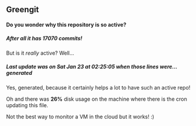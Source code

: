 ## Greengit

#### Do you wonder why this repository is so active?

##### After all it has 17070 commits!

But is it *really* active? Well...

##### Last update was on Sat Jan 23 at 02:25:05 when those lines were... generated

Yes, generated, because it certainly helps a lot to have such an active repo!

Oh and there was **26%** disk usage on the machine
where there is the cron updating this file.

Not the best way to monitor a VM in the cloud but it works! :)
